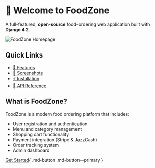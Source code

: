 # 🍔 Welcome to FoodZone

A full-featured, **open-source** food-ordering web application built with **Django 4.2**.

<!-- ![FoodZone Homepage](../static/img/readme/home.png) -->
![FoodZone Homepage](img/home.png)
## Quick Links

- [🚀 Features](features.md)
- [📸 Screenshots](screenshots.md)
- [⚡ Installation](installation.md)
- [🔧 API Reference](api.md)

## What is FoodZone?

FoodZone is a modern food ordering platform that includes:

- User registration and authentication
- Menu and category management
- Shopping cart functionality
- Payment integration (Stripe & JazzCash)
- Order tracking system
- Admin dashboard

[Get Started](#){ .md-button .md-button--primary }